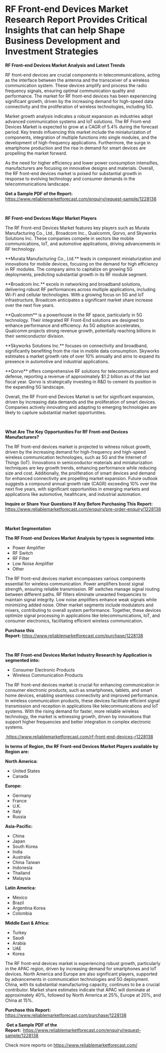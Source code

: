 <p><h1>RF Front-end Devices Market Research Report Provides Critical Insights that can help Shape Business Development and Investment Strategies</h1></p><p><strong>RF Front-end Devices Market Analysis and Latest Trends</strong></p>
<p><p>RF front-end devices are crucial components in telecommunications, acting as the interface between the antenna and the transceiver of a wireless communication system. These devices amplify and process the radio frequency signals, ensuring optimal communication quality and performance. The market for RF front-end devices has been experiencing significant growth, driven by the increasing demand for high-speed data connectivity and the proliferation of wireless technologies, including 5G.</p><p>Market growth analysis indicates a robust expansion as industries adopt advanced communication systems and IoT solutions. The RF Front-end Devices Market is expected to grow at a CAGR of 5.4% during the forecast period. Key trends influencing this market include the miniaturization of components, integration of multiple functions into single modules, and the development of high-frequency applications. Furthermore, the surge in smartphone production and the rise in demand for smart devices are propelling the market forward.</p><p>As the need for higher efficiency and lower power consumption intensifies, manufacturers are focusing on innovative designs and materials. Overall, the RF front-end devices market is poised for substantial growth in response to evolving technology and consumer demands in the telecommunications landscape.</p></p>
<p><strong>Get a Sample PDF of the Report:&nbsp;</strong> <a href="https://www.reliablemarketforecast.com/enquiry/request-sample/1228138?utm_campaign=2255&utm_medium=2&utm_source=Github&utm_content=ia&utm_term=13022025&utm_id=rf-front-end-devices">https://www.reliablemarketforecast.com/enquiry/request-sample/1228138</a></p>
<p>&nbsp;</p>
<p><strong>RF Front-end Devices Major Market Players</strong></p>
<p><p>The RF Front-end Devices Market features key players such as Murata Manufacturing Co., Ltd., Broadcom Inc., Qualcomm, Qorvo, and Skyworks Solutions Inc. These companies compete in sectors like mobile communications, IoT, and automotive applications, driving advancements in RF technology.</p><p>**Murata Manufacturing Co., Ltd.** leads in component miniaturization and innovations for mobile devices, focusing on the demand for high efficiency in RF modules. The company aims to capitalize on growing 5G deployments, predicting substantial growth in its RF module segment.</p><p>**Broadcom Inc.** excels in networking and broadband solutions, delivering robust RF performances across multiple applications, including Wi-Fi and cellular technologies. With a growing focus on 5G and IoT infrastructure, Broadcom anticipates a significant market share increase over the next five years.</p><p>**Qualcomm** is a powerhouse in the RF space, particularly in 5G technology. Their integrated RF Front-End solutions are designed to enhance performance and efficiency. As 5G adoption accelerates, Qualcomm projects strong revenue growth, potentially reaching billions in their semiconductor division.</p><p>**Skyworks Solutions Inc.** focuses on connectivity and broadband, significantly benefiting from the rise in mobile data consumption. Skyworks estimates a market growth rate of over 10% annually and aims to expand its presence in automotive and industrial applications.</p><p>**Qorvo** offers comprehensive RF solutions for telecommunications and defense, reporting a revenue of approximately $1.2 billion as of the last fiscal year. Qorvo is strategically investing in R&D to cement its position in the expanding 5G landscape.</p><p>Overall, the RF Front-end Devices Market is set for significant expansion, driven by increasing data demands and the proliferation of smart devices. Companies actively innovating and adapting to emerging technologies are likely to capture substantial market opportunities.</p></p>
<p>&nbsp;</p>
<p><strong>What Are The Key Opportunities For RF Front-end Devices Manufacturers?</strong></p>
<p><p>The RF front-end devices market is projected to witness robust growth, driven by the increasing demand for high-frequency and high-speed wireless communication technologies, such as 5G and the Internet of Things (IoT). Innovations in semiconductor materials and miniaturization techniques are key growth trends, enhancing performance while reducing size and cost. Additionally, the proliferation of smart devices and demand for enhanced connectivity are propelling market expansion. Future outlook suggests a compound annual growth rate (CAGR) exceeding 10% over the next five years, with significant opportunities in emerging markets and applications like automotive, healthcare, and industrial automation.</p></p>
<p><strong>Inquire or Share Your Questions If Any Before Purchasing This Report:</strong> <a href="https://www.reliablemarketforecast.com/enquiry/pre-order-enquiry/1228138?utm_campaign=2255&utm_medium=2&utm_source=Github&utm_content=ia&utm_term=13022025&utm_id=rf-front-end-devices">https://www.reliablemarketforecast.com/enquiry/pre-order-enquiry/1228138</a></p>
<p>&nbsp;</p>
<p><strong>Market Segmentation</strong></p>
<p><strong>The RF Front-end Devices Market Analysis by types is segmented into:</strong></p>
<p><ul><li>Power Amplifier</li><li>RF Switch</li><li>RF Filter</li><li>Low Noise Amplifier</li><li>Other</li></ul></p>
<p><p>The RF front-end devices market encompasses various components essential for wireless communication. Power amplifiers boost signal strength, ensuring reliable transmission. RF switches manage signal routing between different paths. RF filters eliminate unwanted frequencies to maintain signal integrity. Low noise amplifiers enhance weak signals while minimizing added noise. Other market segments include modulators and mixers, contributing to overall system performance. Together, these devices optimize signal processing in applications like telecommunications, IoT, and consumer electronics, facilitating efficient wireless communication.</p></p>
<p><strong>Purchase this Report:&nbsp;</strong><a href="https://www.reliablemarketforecast.com/purchase/1228138?utm_campaign=2255&utm_medium=2&utm_source=Github&utm_content=ia&utm_term=13022025&utm_id=rf-front-end-devices">https://www.reliablemarketforecast.com/purchase/1228138</a></p>
<p>&nbsp;</p>
<p><strong>The RF Front-end Devices Market Industry Research by Application is segmented into:</strong></p>
<p><ul><li>Consumer Electronic Products</li><li>Wireless Communication Products</li></ul></p>
<p><p>The RF front-end devices market is crucial for enhancing communication in consumer electronic products, such as smartphones, tablets, and smart home devices, enabling seamless connectivity and improved performance. In wireless communication products, these devices facilitate efficient signal transmission and reception in applications like telecommunications and IoT systems. With the rising demand for faster, more reliable wireless technology, the market is witnessing growth, driven by innovations that support higher frequencies and better integration in complex electronic systems.</p></p>
<p><a href="https://www.reliablemarketforecast.com/rf-front-end-devices-r1228138?utm_campaign=2255&utm_medium=2&utm_source=Github&utm_content=ia&utm_term=13022025&utm_id=rf-front-end-devices">&nbsp;https://www.reliablemarketforecast.com/rf-front-end-devices-r1228138</a></p>
<p><strong>In terms of Region, the RF Front-end Devices Market Players available by Region are:</strong></p>
<p>
    <p> <strong> North America: </strong>
        <ul>
            <li>United States</li>
            <li>Canada</li>
        </ul>
        </p> 
    <p> <strong> Europe: </strong>
        <ul>
            <li>Germany</li>
            <li>France</li>
            <li>U.K.</li>
            <li>Italy</li>
            <li>Russia</li>
        </ul>
        </p> 
    <p> <strong> Asia-Pacific: </strong>
        <ul>
            <li>China</li>
            <li>Japan</li>
            <li>South Korea</li>
            <li>India</li>
            <li>Australia</li>
            <li>China Taiwan</li>
            <li>Indonesia</li>
            <li>Thailand</li>
            <li>Malaysia</li>
        </ul>
        </p> 
    <p> <strong> Latin America: </strong>
        <ul>
            <li>Mexico</li>
            <li>Brazil</li>
            <li>Argentina Korea</li>
            <li>Colombia</li>
        </ul>
        </p> 
    <p> <strong> Middle East & Africa: </strong>
        <ul>
            <li>Turkey</li>
            <li>Saudi</li>
            <li>Arabia</li>
            <li>UAE</li>
            <li>Korea</li>
        </ul>
    </p>
    </p>
<p><p>The RF front-end devices market is experiencing robust growth, particularly in the APAC region, driven by increasing demand for smartphones and IoT devices. North America and Europe are also significant players, supported by advancements in communication technologies and 5G deployment. China, with its substantial manufacturing capacity, continues to be a crucial contributor. Market share estimates indicate that APAC will dominate at approximately 40%, followed by North America at 25%, Europe at 20%, and China at 15%.</p></p>
<p><strong>Purchase this Report: </strong><a href="https://www.reliablemarketforecast.com/purchase/1228138?utm_campaign=2255&utm_medium=2&utm_source=Github&utm_content=ia&utm_term=13022025&utm_id=rf-front-end-devices">https://www.reliablemarketforecast.com/purchase/1228138</a></p>
<p>&nbsp;<strong>Get a Sample PDF of the Report:&nbsp;&nbsp;</strong><a href="https://www.reliablemarketforecast.com/enquiry/request-sample/1228138?utm_campaign=2255&utm_medium=2&utm_source=Github&utm_content=ia&utm_term=13022025&utm_id=rf-front-end-devices">https://www.reliablemarketforecast.com/enquiry/request-sample/1228138</a></p>
<p><strong></strong></p>
<p>Check more reports on <a href="https://www.reliablemarketforecast.com/?utm_campaign=2255&utm_medium=2&utm_source=Github&utm_content=ia&utm_term=13022025&utm_id=rf-front-end-devices">https://www.reliablemarketforecast.com/</a></p>